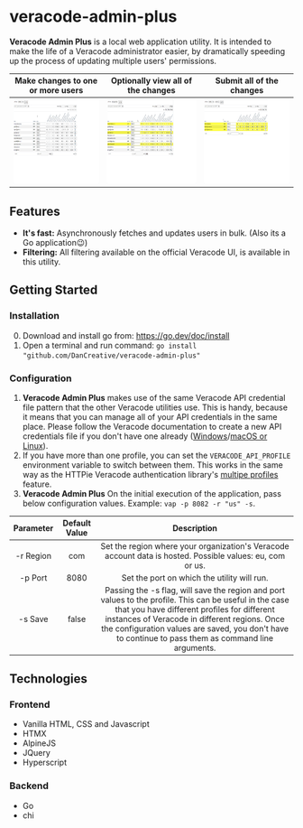 # veracode-admin-plus
**Veracode Admin Plus** is a local web application utility. It is intended to make the life of a Veracode administrator easier, by dramatically speeding up the process of updating multiple users' permissions. 

Make changes to one or more users | Optionally view all of the changes | Submit all of the changes
:--:|:--:|:--:
<img src="./docs/assets/changes.gif" height="150"/> | <img src="./docs/assets/view_cart.gif" height="150"/> | <img src="./docs/assets/submit_cart.gif" height="150"/>

## Features
- **It's fast:** Asynchronously fetches and updates users in bulk. (Also its a Go application😉)
- **Filtering:** All filtering available on the official Veracode UI, is available in this utility.

## Getting Started
### Installation
0. Download and install go from: https://go.dev/doc/install
1. Open a terminal and run command: ```go install "github.com/DanCreative/veracode-admin-plus"```

### Configuration
1. **Veracode Admin Plus** makes use of the same Veracode API credential file pattern that the other Veracode utilities use. This is handy, because it means that you can manage all of your API credentials in the same place. Please follow the Veracode documentation to create a new API credentials file if you don't have one already ([Windows](https://docs.veracode.com/r/t_configure_credentials_windows)/[macOS or Linux](https://docs.veracode.com/r/t_configure_credentials_mac)).
2. If you have more than one profile, you can set the ```VERACODE_API_PROFILE``` environment variable to switch between them. This works in the same way as the HTTPie Veracode authentication library's [multipe profiles](https://docs.veracode.com/r/c_httpie_tool#using-multiple-profiles) feature.
3. **Veracode Admin Plus** On the initial execution of the application, pass below configuration values. Example: ```vap -p 8082 -r "us" -s```.
   
Parameter | Default Value | Description
:--:|:--:|:--:
|-r Region | com | Set the region where your organization's Veracode account data is hosted. Possible values: eu, com or us.
|-p Port | 8080 | Set the port on which the utility will run.
|-s Save | false | Passing the -s flag, will save the region and port values to the profile. This can be useful in the case that you have different profiles for different instances of Veracode in different regions. Once the configuration values are saved, you don't have to continue to pass them as command line arguments. 

## Technologies
### Frontend
- Vanilla HTML, CSS and Javascript
- HTMX
- AlpineJS
- JQuery
- Hyperscript
### Backend
- Go
- chi